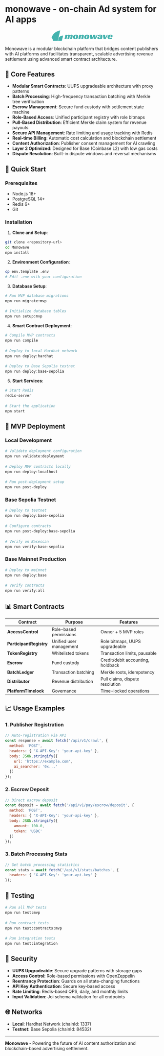 # monowave - on-chain Ad system for AI apps

<div align="center">
  <img src="images/logo_4x.png" alt="Monowave Logo" width="200">
</div>

Monowave is a modular blockchain platform that bridges content publishers with AI platforms and facilitates transparent, scalable advertising revenue settlement using advanced smart contract architecture.

## 🌟 Core Features

- **Modular Smart Contracts**: UUPS upgradeable architecture with proxy patterns
- **Batch Processing**: High-frequency transaction batching with Merkle tree verification
- **Escrow Management**: Secure fund custody with settlement state machine
- **Role-Based Access**: Unified participant registry with role bitmaps
- **Pull-Based Distribution**: Efficient Merkle claim system for revenue payouts
- **Secure API Management**: Rate limiting and usage tracking with Redis
- **Real-time Billing**: Automatic cost calculation and blockchain settlement
- **Content Authorization**: Publisher consent management for AI crawling
- **Layer 2 Optimized**: Designed for Base (Coinbase L2) with low gas costs
- **Dispute Resolution**: Built-in dispute windows and reversal mechanisms

## 🚀 Quick Start

### Prerequisites

- Node.js 18+
- PostgreSQL 14+
- Redis 6+
- Git

### Installation

1. **Clone and Setup**:
```bash
git clone <repository-url>
cd Monowave
npm install
```

2. **Environment Configuration**:
```bash
cp env.template .env
# Edit .env with your configuration
```

3. **Database Setup**:
```bash
# Run MVP database migrations
npm run migrate:mvp

# Initialize database tables
npm run setup:mvp
```

4. **Smart Contract Deployment**:
```bash
# Compile MVP contracts
npm run compile

# Deploy to local Hardhat network
npm run deploy:hardhat

# Deploy to Base Sepolia testnet
npm run deploy:base-sepolia
```

5. **Start Services**:
```bash
# Start Redis
redis-server

# Start the application
npm start
```



## 🔧 MVP Deployment

### Local Development
```bash
# Validate deployment configuration
npm run validate:deployment

# Deploy MVP contracts locally
npm run deploy:localhost

# Run post-deployment setup
npm run post-deploy
```

### Base Sepolia Testnet
```bash
# Deploy to testnet
npm run deploy:base-sepolia

# Configure contracts
npm run post-deploy:base-sepolia

# Verify on Basescan
npm run verify:base-sepolia
```

### Base Mainnet Production
```bash
# Deploy to mainnet
npm run deploy:base

# Verify contracts
npm run verify:all
```

## 📊 Smart Contracts

| Contract | Purpose | Features |
|----------|---------|----------|
| **AccessControl** | Role-based permissions | Owner + 5 MVP roles |
| **ParticipantRegistry** | Unified user management | Role bitmaps, UUPS upgradeable |
| **TokenRegistry** | Whitelisted tokens | Transaction limits, pausable |
| **Escrow** | Fund custody | Credit/debit accounting, holdback |
| **BatchLedger** | Transaction batching | Merkle roots, idempotency |
| **Distributor** | Revenue distribution | Pull claims, dispute resolution |
| **PlatformTimelock** | Governance | Time-locked operations |

## 📈 Usage Examples

### 1. Publisher Registration
```javascript
// Auto-registration via API
const response = await fetch('/api/v1/crawl', {
  method: 'POST',
  headers: { 'X-API-Key': 'your-api-key' },
  body: JSON.stringify({
    url: 'https://example.com',
    ai_searcher: '0x...'
  })
});
```

### 2. Escrow Deposit
```javascript
// Direct escrow deposit
const deposit = await fetch('/api/v1/pay/escrow/deposit', {
  method: 'POST',
  headers: { 'X-API-Key': 'your-api-key' },
  body: JSON.stringify({
    amount: 100.0,
    token: 'USDC'
  })
});
```

### 3. Batch Processing Stats
```javascript
// Get batch processing statistics
const stats = await fetch('/api/v1/stats/batches', {
  headers: { 'X-API-Key': 'your-api-key' }
});
```

## 🔧 Testing

```bash
# Run all MVP tests
npm run test:mvp

# Run contract tests
npm run test:contracts:mvp

# Run integration tests
npm run test:integration
```

## 🔐 Security

- **UUPS Upgradeable**: Secure upgrade patterns with storage gaps
- **Access Control**: Role-based permissions with OpenZeppelin
- **Reentrancy Protection**: Guards on all state-changing functions
- **API Key Authentication**: Secure key-based access
- **Rate Limiting**: Redis-based QPS, daily, and monthly limits
- **Input Validation**: Joi schema validation for all endpoints

## 🌐 Networks

- **Local**: Hardhat Network (chainId: 1337)
- **Testnet**: Base Sepolia (chainId: 84532)

---

**Monowave** - Powering the future of AI content authorization and blockchain-based advertising settlement.